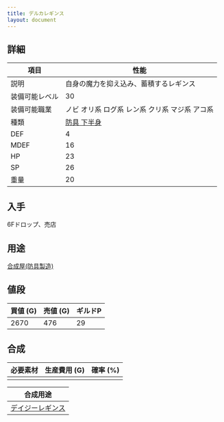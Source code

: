 ```yaml
---
title: デルカレギンス
layout: document
---
```

## 詳細


|項目|性能|
|---|---|
|説明|自身の魔力を抑え込み、蓄積するレギンス|
|装備可能レベル|30|
|装備可能職業|ノビ オリ系 ログ系 レン系 クリ系 マジ系 アコ系|
|種類|[防具 下半身](防具(下半身))|
|DEF|4|
|MDEF|16|
|HP|23|
|SP|26|
|重量|20|

## 入手

6Fドロップ、売店

## 用途

[合成屋(防具製造)](合成屋(防具製造))

## 値段


|買値 (G)|売値 (G)|ギルドP|
|---|---|---|
|2670|476|29|

## 合成


|必要素材|生産費用 (G)|確率 (%)|
|---|---|---|
||||


|合成用途|
|---|
|[デイジーレギンス](デイジーレギンス)|